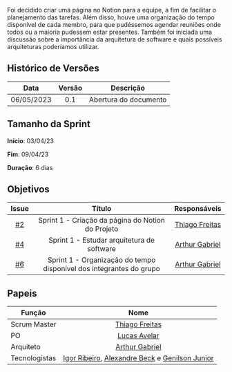Foi decidido criar uma página no Notion para a equipe, a fim de facilitar o planejamento das tarefas. Além disso, houve uma organização do tempo disponível de cada membro, para que pudéssemos agendar reuniões onde todos ou a maioria pudessem estar presentes. Também foi iniciada uma discussão sobre a importância da arquitetura de software e quais possíveis arquiteturas poderíamos utilizar.

## Histórico de Versões

|    Data    | Versão |       Descrição       |
| :--------: | :----: | :-------------------: |
| 06/05/2023 |  0.1   | Abertura do documento |

## Tamanho da Sprint

**Início**: 03/04/23

**Fim**: 09/04/23

**Duração**: 6 dias

## Objetivos

|                            Issue                             |                               Título                                |                    Responsáveis                     |
| :----------------------------------------------------------: | :-----------------------------------------------------------------: | :-------------------------------------------------: |
| [#2](https://github.com/fga-eps-mds/2023.1-GuiaUnB/issues/2) |          Sprint 1 - Criação da página do Notion do Projeto          | [Thiago Freitas](https://github.com/thiagorfreitas) |
| [#4](https://github.com/fga-eps-mds/2023.1-GuiaUnB/issues/4) |             Sprint 1 - Estudar arquitetura de software              | [Arthur Gabriel](https://github.com/ArthurGabrieel) |
| [#6](https://github.com/fga-eps-mds/2023.1-GuiaUnB/issues/6) | Sprint 1 - Organização do tempo disponível dos integrantes do grupo | [Arthur Gabriel](https://github.com/ArthurGabrieel) |

## Papeis

| Função        |                                                                           Nome                                                                            |
| ------------- | :-------------------------------------------------------------------------------------------------------------------------------------------------------: |
| Scrum Master  |                                                    [Thiago Freitas](https://github.com/thiagorfreitas)                                                    |
| PO            |                                                    [Lucas Avelar](https://github.com/LucasAvelar2711)                                                     |
| Arquiteto     |                                                    [Arthur Gabriel](https://github.com/ArthurGabrieel)                                                    |
| Tecnologistas | [Igor Ribeiro](https://github.com/igor-ribeir0), [Alexandre Beck](https://github.com/zzzBECK) e [Genilson Junior](https://github.com/GenilsonJrs) |